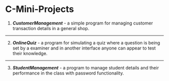 # C-Mini-Projects

1. ***CustomerManagement*** - a simple program for managing customer transaction details in a general shop.
---
2. ***OnlineQuiz*** - a program for simulating a quiz where a question is being set by a examiner and in another interface anyone can appear to test their knowledge.
---
3. ***StudentManagement*** - a program to manage student details and their performance in the class with password functionality.
